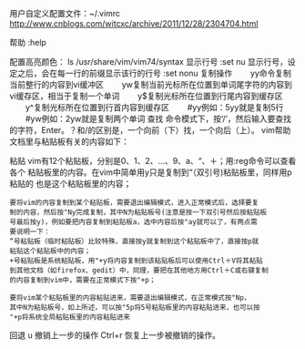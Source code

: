 用户自定义配置文件：~/.vimrc
http://www.cnblogs.com/witcxc/archive/2011/12/28/2304704.html

帮助
	:help

配置高亮颜色：
	 ls /usr/share/vim/vim74/syntax
显示行号
    :set nu 	显示行号，设定之后，会在每一行的前缀显示该行的行号
    :set nonu
复制操作
　　yy命令复制当前整行的内容到vi缓冲区
　　yw复制当前光标所在位置到单词尾字符的内容到vi缓存区，相当于复制一个单词
　　y$复制光标所在位置到行尾内容到缓存区
　　y^复制光标所在位置到行首内容到缓存区
　　#yy例如：5yy就是复制5行
　　#yw例如：2yw就是复制两个单词
查找
	命令模式下，按‘/’，然后输入要查找的字符，Enter。？和/的区别是，一个向前（下）找，一个向后（上）。
	vim帮助文档里与粘贴板有关的内容如下：

粘贴
	vim有12个粘贴板，分别是0、1、2、...、9、a、“、＋；用:reg命令可以查看各个
	粘贴板里的内容。在vim中简单用y只是复制到“（双引号)粘贴板里，同样用p粘贴的
	也是这个粘贴板里的内容；
	
	要将vim的内容复制到某个粘贴板，需要退出编辑模式，进入正常模式后，选择要复
	制的内容，然后按"Ny完成复制，其中N为粘贴板号(注意是按一下双引号然后按粘贴板
	号最后按y)，例如要把内容复制到粘贴板a，选中内容后按"ay就可以了，有两点需
	要说明一下：
	“号粘贴板（临时粘贴板）比较特殊，直接按y就复制到这个粘贴板中了，直接按p就
	粘贴这个粘贴板中的内容；
	+号粘贴板是系统粘贴板，用"+y将内容复制到该粘贴板后可以使用Ctrl＋V将其粘贴
	到其他文档（如firefox、gedit）中，同理，要把在其他地方用Ctrl＋C或右键复制
	的内容复制到vim中，需要在正常模式下按"+p；
	 
	要将vim某个粘贴板里的内容粘贴进来，需要退出编辑模式，在正常模式按"Np，
	其中N为粘贴板号，如上所述，可以按"5p将5号粘贴板里的内容粘贴进来，也可以按
	"+p将系统全局粘贴板里的内容粘贴进来

回退
	u   撤销上一步的操作
	Ctrl+r 恢复上一步被撤销的操作。
